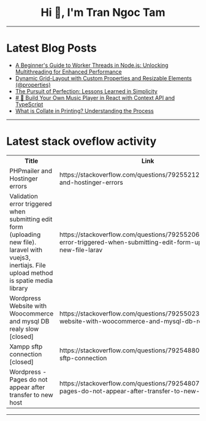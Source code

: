<h1 align="center">Hi 👋, I'm Tran Ngoc Tam</h1>

---

# Latest Blog Posts 
<!-- BLOG-POST-LIST:START -->
- [A Beginner&#39;s Guide to Worker Threads in Node.js: Unlocking Multithreading for Enhanced Performance](https://dev.to/rishitamoghna17/a-beginners-guide-to-worker-threads-in-nodejs-unlocking-multithreading-for-enhanced-performance-1o2n)
- [Dynamic Grid-Layout with Custom Properties and Resizable Elements &lpar;@properties&rpar;](https://dev.to/kuraikari/dynamic-grid-layout-with-custom-properties-and-resizable-elements-properties-me8)
- [The Pursuit of Perfection: Lessons Learned in Simplicity](https://dev.to/martin_cihal/the-pursuit-of-perfection-lessons-learned-in-simplicity-lcg)
- [# 🎵 Build Your Own Music Player in React with Context API and TypeScript](https://dev.to/blamsa0mine/-build-your-own-music-player-in-react-with-context-api-and-typescript-2hg3)
- [What is Collate in Printing? Understanding the Process](https://dev.to/tobbystalin/what-is-collate-in-printing-understanding-the-process-2n84)
<!-- BLOG-POST-LIST:END -->

---

# Latest stack oveflow activity
<table>
  <tr><th>Title</th><th>Link</th></tr>
  <!-- STACKOVERFLOW:START --><tr><td>PHPmailer and Hostinger errors</td><td>https://stackoverflow.com/questions/79255212/phpmailer-and-hostinger-errors</td></tr><tr><td>Validation error triggered when submitting edit form &lpar;uploading new file&rpar;. laravel with vuejs3, inertiajs. File upload method is spatie media library</td><td>https://stackoverflow.com/questions/79255206/validation-error-triggered-when-submitting-edit-form-uploading-new-file-larav</td></tr><tr><td>Wordpress Website with Woocommerce and mysql DB realy slow [closed]</td><td>https://stackoverflow.com/questions/79255023/wordpress-website-with-woocommerce-and-mysql-db-realy-slow</td></tr><tr><td>Xampp sftp connection [closed]</td><td>https://stackoverflow.com/questions/79254880/xampp-sftp-connection</td></tr><tr><td>Wordpress - Pages do not appear after transfer to new host</td><td>https://stackoverflow.com/questions/79254807/wordpress-pages-do-not-appear-after-transfer-to-new-host</td></tr><!-- STACKOVERFLOW:END -->
</table>

---


